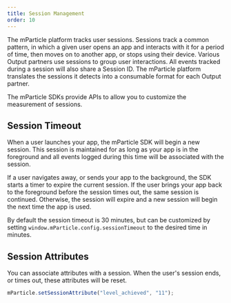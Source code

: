 ```yaml
---
title: Session Management
order: 10
---
```


<!-- Splitting it out, I see this language is not all accurate for web. Need to dig into how timeout works on web -->

The mParticle platform tracks user sessions. Sessions track a common pattern, in which a given user opens an app and interacts with it for a period of time, then moves on to another app, or stops using their device. Various Output partners use sessions to group user interactions. All events tracked during a session will also share a Session ID. The mParticle platform translates the sessions it detects into a consumable format for each Output partner.

The mParticle SDKs provide APIs to allow you to customize the measurement of sessions. 

## Session Timeout

When a user launches your app, the mParticle SDK will begin a new session. This session is maintained for as long as your app is in the foreground and all events logged during this time will be associated with the session. 

If a user navigates away, or sends your app to the background, the SDK starts a timer to expire the current session. If the user brings your app back to the foreground before the session times out, the same session is continued. Otherwise, the session will expire and a new session will begin the next time the app is used.


By default the session timeout is 30 minutes, but can be customized by setting `window.mParticle.config.sessionTimeout` to the desired time in minutes.


## Session Attributes

You can associate attributes with a session. When the user's session ends, or times out, these attributes will be reset.

~~~javascript
mParticle.setSessionAttribute("level_achieved", "11");
~~~



